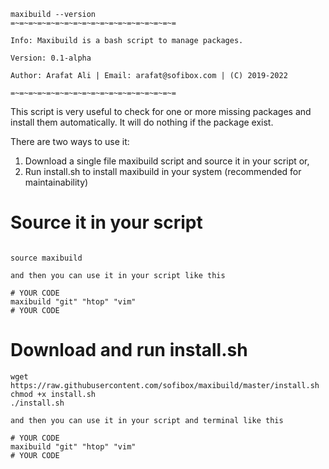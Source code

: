 ````
maxibuild --version
=~=~=~=~=~=~=~=~=~=~=~=~=~=~=~=~=~=~=

Info: Maxibuild is a bash script to manage packages.

Version: 0.1-alpha

Author: Arafat Ali | Email: arafat@sofibox.com | (C) 2019-2022

=~=~=~=~=~=~=~=~=~=~=~=~=~=~=~=~=~=~=
````

This script is very useful to check for one or more missing packages and install them automatically. It will do nothing if the package exist.

There are two ways to use it:

1) Download a single file maxibuild script and source it in your script or,
2) Run install.sh to install maxibuild in your system (recommended for maintainability)

# Source it in your script

````

source maxibuild

and then you can use it in your script like this

# YOUR CODE
maxibuild "git" "htop" "vim"
# YOUR CODE
````

# Download and run install.sh

````
wget https://raw.githubusercontent.com/sofibox/maxibuild/master/install.sh
chmod +x install.sh
./install.sh

and then you can use it in your script and terminal like this

# YOUR CODE
maxibuild "git" "htop" "vim"
# YOUR CODE

````